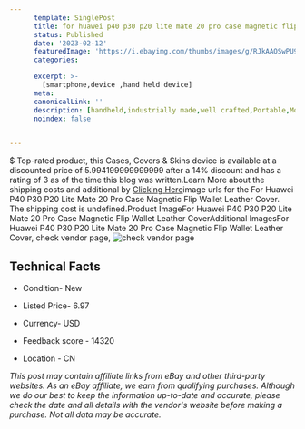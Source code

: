 ```yaml
---
      template: SinglePost
      title: for huawei p40 p30 p20 lite mate 20 pro case magnetic flip wallet leather cover
      status: Published
      date: '2023-02-12'
      featuredImage: 'https://i.ebayimg.com/thumbs/images/g/RJkAAOSwPU9bW-kz/s-l225.jpg'
      categories: 

      excerpt: >-
        [smartphone,device ,hand held device]
      meta:
      canonicalLink: ''
      description: [handheld,industrially made,well crafted,Portable,Mobile,Compact,Convenient,Lightweight,Maneuverable,Man-portable,Miniature,Carriable,Hand-held,Light,Holdable,Transportable,Mobile device,Pocket-sized,On-the-go,Wireless,Cordless,Compact size,Convenient size, smartphone,device ,hand held device]
      noindex: false

        
---
```

$
    Top-rated product, this Cases, Covers & Skins device is available at a discounted price of 5.994199999999999 after a 14% discount and has a rating of 3 as of the time this blog was written.Learn More about the shipping costs and additional by [Clicking Here](https://www.ebay.com/itm/202383824529?hash=item2f1f041691%3Ag%3ARJkAAOSwPU9bW-kz&mkevt=1&mkcid=1&mkrid=711-53200-19255-0&campid=%253CePNCampaignId%253E&customid=%253CreferenceId%253E&toolid=10049)image urls for the For Huawei P40 P30 P20 Lite Mate 20 Pro Case Magnetic Flip Wallet Leather Cover. The shipping cost is undefined.Product ImageFor Huawei P40 P30 P20 Lite Mate 20 Pro Case Magnetic Flip Wallet Leather CoverAdditional ImagesFor Huawei P40 P30 P20 Lite Mate 20 Pro Case Magnetic Flip Wallet Leather Cover, check vendor page, ![check vendor page](https://origin-galleryplus.ebayimg.com/ws/web/202383824529_2_0_1/225x225.jpg,https://origin-galleryplus.ebayimg.com/ws/web/202383824529_3_0_1/225x225.jpg,https://origin-galleryplus.ebayimg.com/ws/web/202383824529_4_0_1/225x225.jpg,https://origin-galleryplus.ebayimg.com/ws/web/202383824529_5_0_1/225x225.jpg,https://origin-galleryplus.ebayimg.com/ws/web/202383824529_6_0_1/225x225.jpg,https://origin-galleryplus.ebayimg.com/ws/web/202383824529_7_0_1/225x225.jpg,https://origin-galleryplus.ebayimg.com/ws/web/202383824529_8_0_1/225x225.jpg,https://origin-galleryplus.ebayimg.com/ws/web/202383824529_9_0_1/225x225.jpg,https://origin-galleryplus.ebayimg.com/ws/web/202383824529_10_0_1/225x225.jpg,https://origin-galleryplus.ebayimg.com/ws/web/202383824529_11_0_1/225x225.jpg,https://origin-galleryplus.ebayimg.com/ws/web/202383824529_12_0_1/225x225.jpg)
    
    

 ## Technical Facts 



     
      

 - Condition- New 


      

 - Listed Price- 6.97 


      

 - Currency- USD 


      

 - Feedback score - 14320 


      

 - Location - CN 


      
      

 *_This post may contain affiliate links from eBay and other third-party websites. As an eBay affiliate, we earn from qualifying purchases. Although we do our best to keep the information up-to-date and accurate, please check the date and all details with the vendor's website before making a purchase. Not all data may be accurate._*



    
    
    
    
    